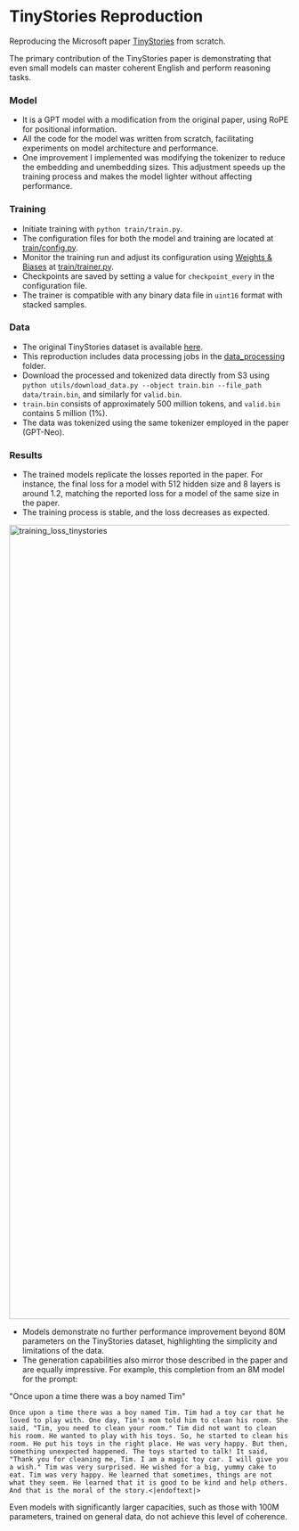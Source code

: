 # TinyStories Reproduction

Reproducing the Microsoft paper [TinyStories](https://arxiv.org/pdf/2305.07759.pdf) from scratch.

The primary contribution of the TinyStories paper is demonstrating that even small models can master coherent English and perform reasoning tasks.

### Model
- It is a GPT model with a modification from the original paper, using RoPE for positional information.
- All the code for the model was written from scratch, facilitating experiments on model architecture and performance.
- One improvement I implemented was modifying the tokenizer to reduce the embedding and unembedding sizes. This adjustment speeds up the training process and makes the model lighter without affecting performance.

### Training
- Initiate training with `python train/train.py`.
- The configuration files for both the model and training are located at [train/config.py](train/config.py).
- Monitor the training run and adjust its configuration using [Weights & Biases](https://wandb.ai/) at [train/trainer.py](train/trainer.py).
- Checkpoints are saved by setting a value for `checkpoint_every` in the configuration file.
- The trainer is compatible with any binary data file in `uint16` format with stacked samples.

### Data
- The original TinyStories dataset is available [here](https://huggingface.co/datasets/roneneldan/TinyStories).
- This reproduction includes data processing jobs in the [data_processing](/data_processing) folder.
- Download the processed and tokenized data directly from S3 using `python utils/download_data.py --object train.bin --file_path data/train.bin`, and similarly for `valid.bin`.
- `train.bin` consists of approximately 500 million tokens, and `valid.bin` contains 5 million (1%).
- The data was tokenized using the same tokenizer employed in the paper (GPT-Neo).

### Results
- The trained models replicate the losses reported in the paper. For instance, the final loss for a model with 512 hidden size and 8 layers is around 1.2, matching the reported loss for a model of the same size in the paper.
- The training process is stable, and the loss decreases as expected.

<img width="1426" alt="training_loss_tinystories" src="https://github.com/eduardoslonski/TinyStoriesReproduction/assets/121900778/88c785a2-97ae-4e62-b316-dbac198d67a9">


- Models demonstrate no further performance improvement beyond 80M parameters on the TinyStories dataset, highlighting the simplicity and limitations of the data.
- The generation capabilities also mirror those described in the paper and are equally impressive. For example, this completion from an 8M model for the prompt:

"Once upon a time there was a boy named Tim"

```Once upon a time there was a boy named Tim. Tim had a toy car that he loved to play with. One day, Tim's mom told him to clean his room. She said, "Tim, you need to clean your room." Tim did not want to clean his room. He wanted to play with his toys. So, he started to clean his room. He put his toys in the right place. He was very happy. But then, something unexpected happened. The toys started to talk! It said, "Thank you for cleaning me, Tim. I am a magic toy car. I will give you a wish." Tim was very surprised. He wished for a big, yummy cake to eat. Tim was very happy. He learned that sometimes, things are not what they seem. He learned that it is good to be kind and help others. And that is the moral of the story.<|endoftext|>```

Even models with significantly larger capacities, such as those with 100M parameters, trained on general data, do not achieve this level of coherence.
